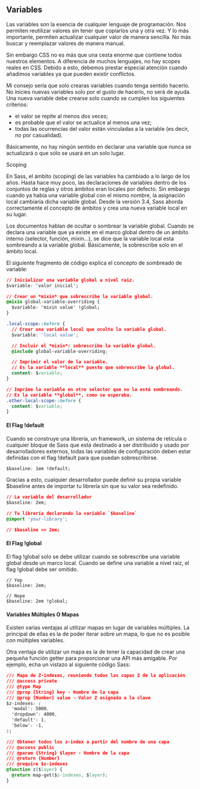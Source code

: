 ## Variables

Las variables son la esencia de cualquier lenguaje de programación. Nos permiten reutilizar valores sin tener que copiarlos una y otra vez. Y lo más importante, permiten actualizar cualquier valor de manera sencilla. No más buscar y reemplazar valores de manera manual.

Sin embargo CSS no es más que una cesta enorme que contiene todos nuestros elementos. A diferencia de muchos lenguajes, no hay scopes reales en CSS. Debido a esto, debemos prestar especial atención cuando añadimos variables ya que pueden existir conflictos.

Mi consejo sería que solo crearas variables cuando tenga sentido hacerlo. No inicies nuevas variables solo por el gusto de hacerlo, no será de ayuda. Una nueva variable debe crearse solo cuando se cumplen los siguientes criterios:

- el valor se repite al menos dos veces;
- es probable que el valor se actualice al menos una vez;
- todas las ocurrencias del valor están vinculadas a la variable (es decir, no por casualidad).

Básicamente, no hay ningún sentido en declarar una variable que nunca se actualizará o que sólo se usará en un solo lugar.


Scoping

En Sass, el ámbito (scoping) de las variables ha cambiado a lo largo de los años. Hasta hace muy poco, las declaraciones de variables dentro de los conjuntos de reglas y otros ámbitos eran locales por defecto. Sin embargo cuando ya había una variable global con el mismo nombre, la asignación local cambiaría dicha variable global. Desde la versión 3.4, Sass aborda correctamente el concepto de ámbitos y crea una nueva variable local en su lugar.

Los documentos hablan de ocultar o sombrear la variable global. Cuando se declara una variable que ya existe en el marco global dentro de un ámbito interno (selector, función, mixin…), se dice que la variable local esta sombreando a la variable global. Básicamente, la sobrescribe solo en el ámbito local.

El siguiente fragmento de código explica el concepto de sombreado de variable:

```css
// Inicializar una variable global a nivel raiz.
$variable: 'valor inicial';

// Crear un *mixin* que sobrescribe la variable global.
@mixin global-variable-overriding {
  $variable: 'mixin value' !global;
}

.local-scope::before {
  // Crear una variable local que oculte la variable global.
  $variable: 'local value';

  // Incluir el *mixin*: sobrescribe la variable global.
  @include global-variable-overriding;

  // Imprimir el valor de la variable.
  // Es la variable **local** puesto que sobrescribe la global.
  content: $variable;
}

// Imprime la variable en otro selector que no la está sombreando.
// Es la variable **global**, como se esperaba.
.other-local-scope::before {
  content: $variable;
}
```

#### El Flag !default

Cuando se construye una librería, un framework, un sistema de retícula o cualquier bloque de Sass que está destinado a ser distribuido y usado por desarrolladores externos, todas las variables de configuración deben estar definidas con el flag !default para que puedan sobrescribirse.

```css
$baseline: 1em !default;
```

Gracias a esto, cualquier desarrollador puede definir su propia variable $baseline antes de importar tu librería sin que su valor sea redefinido.

```css
// La variable del desarrollador
$baseline: 2em;

// Tu librería declarando la variable `$baseline`
@import 'your-library';

// $baseline == 2em;
```

#### El Flag !global

El flag !global solo se debe utilizar cuando se sobrescribe una variable global desde un marco local. Cuando se define una variable a nivel raiz, el flag !global debe ser omitido.

```csss
// Yep
$baseline: 2em;

// Nope
$baseline: 2em !global;
```

#### Variables Múltiples O Mapas

Existen varias ventajas al utilizar mapas en lugar de variables múltiples. La principal de ellas es la de poder iterar sobre un mapa, lo que no es posible con múltiples variables.

Otra ventaja de utilizar un mapa es la de tener la capacidad de crear una pequeña función getter para proporcionar una API más amigable. Por ejemplo, echa un vistazo al siguiente código Sass:

```css
/// Mapa de Z-indexes, reuniendo todos las capas Z de la aplicación
/// @access private
/// @type Map
/// @prop {String} key - Nombre de la capa
/// @prop {Number} value - Valor Z asignada a la clave
$z-indexes: (
  'modal': 5000,
  'dropdown': 4000,
  'default': 1,
  'below': -1,
);

/// Obtener todos los z-index a partir del nombre de una capa
/// @access public
/// @param {String} $layer - Nombre de la capa
/// @return {Number}
/// @require $z-indexes
@function z($layer) {
  @return map-get($z-indexes, $layer);
}
```
